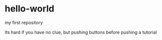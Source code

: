 # hello-world
my first repository

Its hard if you have no clue, but pushing buttons before pushing a tutorial
